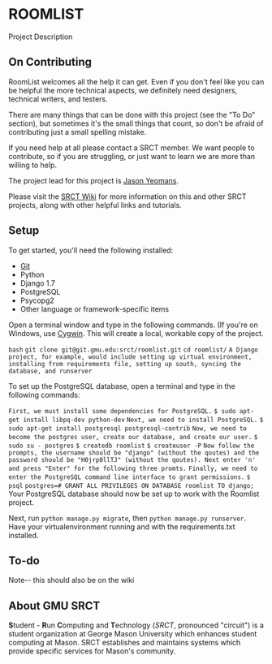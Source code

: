 ROOMLIST
===

Project Description

On Contributing
---

RoomList welcomes all the help it can get. Even if you don't feel like you can be helpful the more technical aspects, we definitely need designers, technical writers, and testers.

There are many things that can be done with this project (see the "To Do" section), but sometimes it's the small things that count, so don't be afraid of contributing just a small spelling mistake.

If you need help at all please contact a SRCT member. We want people to contribute, so if you are struggling, or just want to learn we are more than willing to help.

The project lead for this project is [Jason Yeomans](jyeoman2@gmu.edu).

Please visit the [SRCT Wiki](http://wiki.srct.gmu.edu/) for more information on this and other SRCT projects, along with other helpful links and tutorials.

Setup
---

To get started, you'll need the following installed:
* [Git](http://git-scm.com/book/en/Getting-Started-Installing-Git)
* Python
* Django 1.7
* PostgreSQL
* Psycopg2
* Other language or framework-specific items

Open a terminal window and type in the following commands. (If you're on Windows, use [Cygwin](http://www.cygwin.com/). This will create a local, workable copy of the project.

``bash``
``git clone git@git.gmu.edu:srct/roomlist.git``
``cd roomlist/``
``A Django project, for example, would include setting up virtual environment, installing from requirements file, setting up south, syncing the database, and runserver``

To set up the PostgreSQL database, open a terminal and type in the following commands:

``First, we must install some dependencies for PostgreSQL.``
``$ sudo apt-get install libpq-dev python-dev``
``Next, we need to install PostgreSQL.``
``$ sudo apt-get install postgresql postgresql-contrib``
``Now, we need to become the postgres user, create our database, and create our user.``
``$ sudo su - postgres``
``$ createdb roomlist``
``$ createuser -P``
``Now follow the prompts, the username should be "django" (without the qoutes) and the password should be "H0jrp0llTJ" (without the qoutes). Next enter 'n' and press "Enter" for the following three promts.``
``Finally, we need to enter the PostgreSQL command line interface to grant permissions.``
``$ psql``
``postgres=# GRANT ALL PRIVILEGES ON DATABASE roomlist TO django;``
Your PostgreSQL database should now be set up to work with the Roomlist project.


Next, run `python manage.py migrate`, then `python manage.py runserver`.
Have your virtualenvironment running and with the requirements.txt installed.

To-do
---

Note-- this should also be on the wiki

About GMU SRCT
---

**S**tudent - **R**un **C**omputing and **T**echnology (*SRCT*, pronounced "circuit") is a student organization at George Mason University which enhances student computing at Mason. SRCT establishes and maintains systems which provide specific services for Mason's community.
